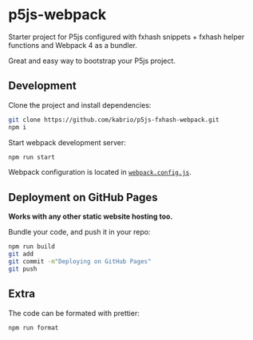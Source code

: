 # p5js-webpack

Starter project for P5js configured with fxhash snippets + fxhash helper functions and Webpack 4 as a bundler.

Great and easy way to bootstrap your P5js project.

## Development

Clone the project and install dependencies:

```bash
git clone https://github.com/kabrio/p5js-fxhash-webpack.git
npm i
```

Start webpack development server:

```bash
npm run start
```

Webpack configuration is located in [`webpack.config.js`](webpack.config.js).

## Deployment on GitHub Pages

**Works with any other static website hosting too.**

Bundle your code, and push it in your repo:

```bash
npm run build
git add
git commit -m"Deploying on GitHub Pages"
git push
```

## Extra

The code can be formated with prettier:

```bash
npm run format
```